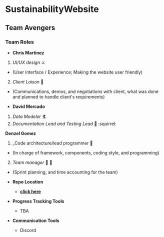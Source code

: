 # SustainabilityWebsite

## Team Avengers
### Team Roles  
* **Chris Martinez**
1. _UI/UX design_ :crossed_swords:
  - (User interface / Experience; Making the website user friendly)

2. _Client Laison_ :tokyo_tower:
- (Communications, demos, and negotiations with client, what was done and planned to handle client's requirements)

* **David Mercado**
1. _Data Modeler_ :surfer:
2. _Documentation Lead and Testing Lead_ :bookmark_tabs: :squirrel:

**Denzel Gomez**
1. _Code architecture/lead programmer :hammer:
  - (In charge of framework, components, coding style, and programming)
  
2. _Team manager_ :santa: :gift:
  - (Sprint planning, and time accounting for the team)

* **Repo Location**
  - [**click here**](https://github.com/GGC-SD/SustainabilityWebsite)

* **Progress Tracking Tools**
  - TBA

* **Communication Tools**
  - Discord
